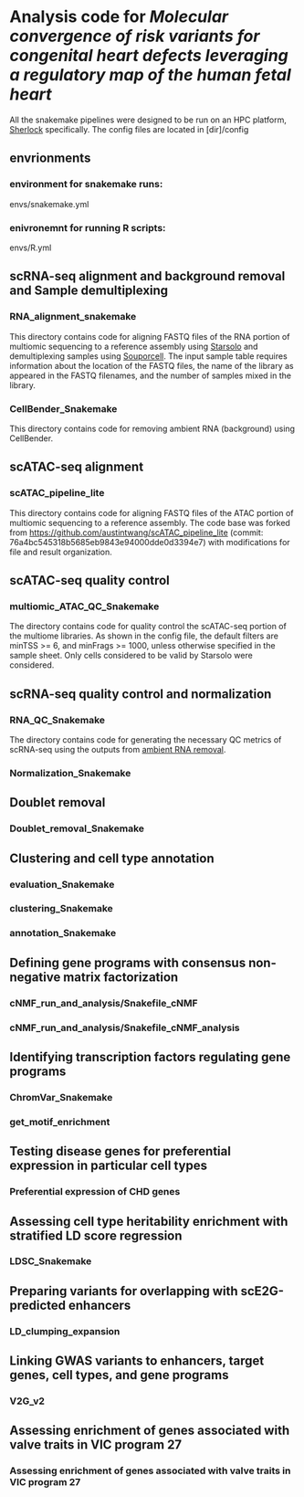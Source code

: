 # Analysis code for *Molecular convergence of risk variants for congenital heart defects leveraging a regulatory map of the human fetal heart*
All the snakemake pipelines were designed to be run on an HPC platform, [Sherlock](https://www.sherlock.stanford.edu) specifically. The config files are located in \[dir\]/config
## envrionments
  ### environment for snakemake runs:
  envs/snakemake.yml 
  ### enivronemnt for running R scripts:
  envs/R.yml

## scRNA-seq alignment and background removal and Sample demultiplexing
  ### RNA_alignment_snakemake
  This directory contains code for aligning FASTQ files of the RNA portion of multiomic sequencing to a reference assembly using [Starsolo](https://github.com/alexdobin/STAR/blob/master/docs/STARsolo.md) and demultiplexing samples using [Souporcell](https://github.com/wheaton5/souporcell). The input sample table requires information about the location of the FASTQ files, the name of the library as appeared in the FASTQ filenames, and the number of samples mixed in the library. 
  ### CellBender_Snakemake 
  This directory contains code for removing ambient RNA (background) using CellBender. 
  
## scATAC-seq alignment
  ### scATAC_pipeline_lite
  This directory contains code for aligning FASTQ files of the ATAC portion of multiomic sequencing to a reference assembly. The code base was forked from https://github.com/austintwang/scATAC_pipeline_lite (commit: 76a4bc545318b5685eb9843e94000dde0d3394e7) with modifications for file and result organization. 

## scATAC-seq quality control
  ### multiomic_ATAC_QC_Snakemake
  The directory contains code for quality control the scATAC-seq portion of the multiome libraries. As shown in the config file, the default filters are minTSS >= 6, and minFrags >= 1000, unless otherwise specified in the sample sheet. Only cells considered to be valid by Starsolo were considered. 

## scRNA-seq quality control and normalization
  ### RNA_QC_Snakemake
  The directory contains code for generating the necessary QC metrics of scRNA-seq using the outputs from [ambient RNA removal](#cellbender_snakemake). 
  ### Normalization_Snakemake
  
## Doublet removal
  ### Doublet_removal_Snakemake

## Clustering and cell type annotation
  ### evaluation_Snakemake
  ### clustering_Snakemake
  ### annotation_Snakemake

## Defining gene programs with consensus non-negative matrix factorization
  ### cNMF_run_and_analysis/Snakefile_cNMF
  ### cNMF_run_and_analysis/Snakefile_cNMF_analysis

## Identifying transcription factors regulating gene programs 
  ### ChromVar_Snakemake
  ### get_motif_enrichment

## Testing disease genes for preferential expression in particular cell types
  ### Preferential expression of CHD genes

## Assessing cell type heritability enrichment with stratified LD score regression
  ### LDSC_Snakemake 

## Preparing variants for overlapping with scE2G-predicted enhancers
  ### LD_clumping_expansion

## Linking GWAS variants to enhancers, target genes, cell types, and gene programs
  ### V2G_v2

## Assessing enrichment of genes associated with valve traits in VIC program 27 
  ### Assessing enrichment of genes associated with valve traits in VIC program 27







